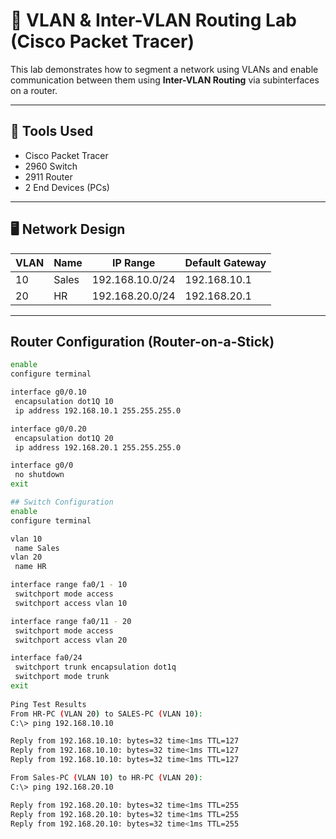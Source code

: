 # 📡 VLAN & Inter-VLAN Routing Lab (Cisco Packet Tracer)

This lab demonstrates how to segment a network using VLANs and enable communication between them using **Inter-VLAN Routing** via subinterfaces on a router.

---

## 🧰 Tools Used

- Cisco Packet Tracer
- 2960 Switch
- 2911 Router
- 2 End Devices (PCs)

---

## 🖥️ Network Design

| VLAN | Name  | IP Range         | Default Gateway   |
|------|-------|------------------|-------------------|
| 10   | Sales | 192.168.10.0/24  | 192.168.10.1      |
| 20   | HR    | 192.168.20.0/24  | 192.168.20.1      |

---

## Router Configuration (Router-on-a-Stick)

```bash
enable
configure terminal

interface g0/0.10
 encapsulation dot1Q 10
 ip address 192.168.10.1 255.255.255.0

interface g0/0.20
 encapsulation dot1Q 20
 ip address 192.168.20.1 255.255.255.0

interface g0/0
 no shutdown
exit

## Switch Configuration
enable
configure terminal

vlan 10
 name Sales
vlan 20
 name HR

interface range fa0/1 - 10
 switchport mode access
 switchport access vlan 10

interface range fa0/11 - 20
 switchport mode access
 switchport access vlan 20

interface fa0/24
 switchport trunk encapsulation dot1q
 switchport mode trunk
exit
 
Ping Test Results
From HR-PC (VLAN 20) to SALES-PC (VLAN 10):
C:\> ping 192.168.10.10

Reply from 192.168.10.10: bytes=32 time<1ms TTL=127
Reply from 192.168.10.10: bytes=32 time<1ms TTL=127
Reply from 192.168.10.10: bytes=32 time<1ms TTL=127

From Sales-PC (VLAN 10) to HR-PC (VLAN 20):
C:\> ping 192.168.20.10

Reply from 192.168.20.10: bytes=32 time<1ms TTL=255
Reply from 192.168.20.10: bytes=32 time<1ms TTL=255
Reply from 192.168.20.10: bytes=32 time<1ms TTL=255




